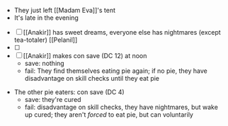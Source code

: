 - They just left [[Madam Eva]]'s tent
- It's late in the evening

- [ ] [[Anakir]] has sweet dreams, everyone else has nightmares (except tea-totaler) [[Pelanil]]
- [ ] 
- [ ] [[Anakir]] makes con save (DC 12) at noon
	- save: nothing
	- fail: They find themselves eating pie again; if no pie, they have disadvantage on skill checks until they eat pie
- The other pie eaters: con save (DC 4)
	- save: they're cured
	- fail: disadvantage on skill checks, they have nightmares, but wake up cured; they aren't *forced* to eat pie, but can voluntarily
